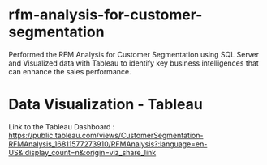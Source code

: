 # rfm-analysis-for-customer-segmentation
Performed the RFM Analysis for Customer Segmentation using SQL Server and Visualized data with Tableau to identify key business intelligences that can enhance the sales performance.

# Data Visualization - Tableau
Link to the Tableau Dashboard : https://public.tableau.com/views/CustomerSegmentation-RFMAnalysis_16811577273910/RFMAnalysis?:language=en-US&:display_count=n&:origin=viz_share_link
